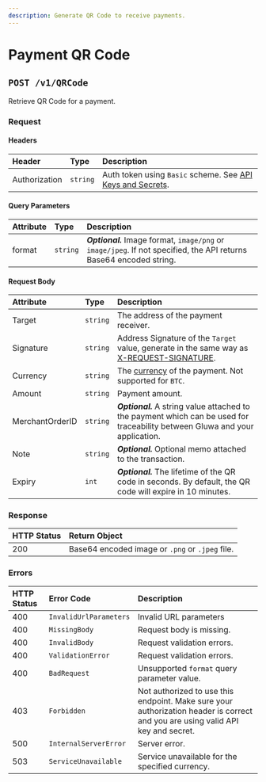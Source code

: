 ```yaml
---
description: Generate QR Code to receive payments.
---
```


# Payment QR Code

## `POST /v1/QRCode`

Retrieve QR Code for a payment.

### Request

#### Headers

| Header | Type | Description |
| :--- | :--- | :--- |
| Authorization | `string` | Auth token using `Basic` scheme. See [API Keys and Secrets](authentication.md#api-keys-and-secrets). |

#### Query Parameters

| Attribute | Type | Description |
| :--- | :--- | :--- |
| format | `string` | _**Optional.**_ Image format, `image/png` or `image/jpeg`. If not specified, the API returns Base64 encoded string. |

#### Request Body

| Attribute | Type | Description |
| :--- | :--- | :--- |
| Target | `string` | The address of the payment receiver. |
| Signature | `string` | Address Signature of the `Target` value, generate in the same way as [X-REQUEST-SIGNATURE](authentication.md#x-request-signature). |
| Currency | `string` | The [currency](all-supported-currencies.md) of the payment. Not supported for `BTC`. |
| Amount | `string` | Payment amount. |
| MerchantOrderID | `string` | _**Optional.**_ A string value attached to the payment which can be used for traceability between Gluwa and your application. |
| Note | `string` | _**Optional.**_ Optional memo attached to the transaction. |
| Expiry | `int` | _**Optional.**_ The lifetime of the QR code in seconds. By default, the QR code will expire in 10 minutes. |

### Response

| HTTP Status | Return Object |
| :--- | :--- |
| 200 | Base64 encoded image or `.png` or `.jpeg` file. |

### Errors

| HTTP Status | Error Code | Description |
| :--- | :--- | :--- |
| 400 | `InvalidUrlParameters` | Invalid URL parameters |
| 400 | `MissingBody` | Request body is missing. |
| 400 | `InvalidBody` | Request validation errors. |
| 400 | `ValidationError` | Request validation errors. |
| 400 | `BadRequest` | Unsupported `format` query parameter value. |
| 403 | `Forbidden` | Not authorized to use this endpoint. Make sure your authorization header is correct and you are using valid API key and secret. |
| 500 | `InternalServerError` | Server error. |
| 503 | `ServiceUnavailable` | Service unavailable for the specified currency. |

